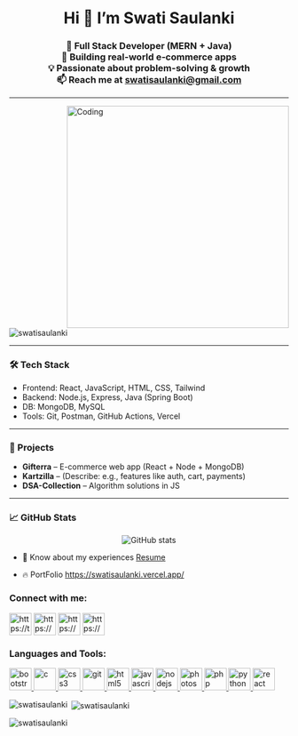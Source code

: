 
<h1 align="center">Hi 👋 I’m Swati Saulanki</h1>

<h3 align="center">
 🔭 Full Stack Developer (MERN + Java) <br/>
 🌱 Building real-world e‑commerce apps <br/>
 💡 Passionate about problem-solving & growth <br/>
 📫 Reach me at <a href="mailto:swatisaulanki@gmail.com">swatisaulanki@gmail.com</a>
</h3>

---
 

<img align="right" alt="Coding" width="400" src="https://thumbs.gfycat.com/JoyousVerifiableCormorant-size_restricted.gif">

<p align="left"> <img src="https://komarev.com/ghpvc/?username=swatisaulanki&label=Profile%20views&color=0e75b6&style=flat" alt="swatisaulanki" /> </p>




----
### 🛠️ Tech Stack
- Frontend: React, JavaScript, HTML, CSS, Tailwind  
- Backend: Node.js, Express, Java (Spring Boot)  
- DB: MongoDB, MySQL  
- Tools: Git, Postman, GitHub Actions, Vercel

---

### 🚀 Projects
- **Gifterra** – E-commerce web app (React + Node + MongoDB)  
- **Kartzilla** – (Describe: e.g., features like auth, cart, payments)  
- **DSA-Collection** – Algorithm solutions in JS

---

### 📈 GitHub Stats
<p align="center">
  <img src="https://github-readme-stats.vercel.app/api?username=swatisaulanki&show_icons=true&theme=radical" alt="GitHub stats"/>
</p>

- 📄 Know about my experiences <a href="https://drive.google.com/file/d/1UQ8hRVwlZQDVi0_lJ71UyJO5ufMeCINM/view?usp=drive_link">Resume</a>

- 🔥 PortFolio <a href="https://swatisaulanki.vercel.app/" target="blank">https://swatisaulanki.vercel.app/</a>






<h3 align="left">Connect with me:</h3>
<p align="left">
<a href="https://twitter.com/SaulankiSwati" target="blank"><img align="center" src="https://cdn4.iconfinder.com/data/icons/social-media-icons-the-circle-set/48/twitter_circle-512.png" alt="https://twitter.com/SaulankiSwati" height="40" width="40" /></a>
<a href="https://www.linkedin.com/in/swati-saulanki-bb02721aa/" target="blank"><img align="center" src="https://cdn-icons-png.flaticon.com/512/174/174857.png" alt="https://www.linkedin.com/in/swati-saulanki-bb02721aa/" height="40" width="40" /></a>
<a href="https://www.instagram.com/er.swati_saulanki/" target="blank"><img align="center" src="https://cdn-icons-png.flaticon.com/512/174/174855.png" alt="https://www.instagram.com/swati.saulanki/" height="40" width="40" /></a>
<a href="https://medium.com/@swatisaulanki" target="blank"><img align="center" src="https://w7.pngwing.com/pngs/164/736/png-transparent-computer-icons-social-media-medium-blog-social-network-social-icons-angle-photography-logo.png" alt="https://medium.com/@swatisaulanki" height="40" width="40" /></a>
</p>

<h3 align="left">Languages and Tools:</h3>
<p align="left"> <a href="https://getbootstrap.com" target="_blank" rel="noreferrer"> <img src="https://cdn-icons-png.flaticon.com/512/5968/5968672.png" alt="bootstrap" width="40" height="40"/> </a> <a href="https://www.cprogramming.com//" target="_blank" rel="noreferrer"> <img src="https://img.icons8.com/color/480/c-programming.png" alt="c" width="40" height="40"/> </a> <a href="https://www.w3schools.com/css/" target="_blank" rel="noreferrer"> <img src="https://cdn-icons-png.flaticon.com/512/888/888847.png" alt="css3" width="40" height="40"/> </a> <a href="https://git-scm.com/" target="_blank" rel="noreferrer"> <img src="https://www.vectorlogo.zone/logos/git-scm/git-scm-icon.svg" alt="git" width="40" height="40"/> </a> <a href="https://www.w3schools.com/html/" target="_blank" rel="noreferrer"> <img src="https://cdn-icons-png.flaticon.com/512/5968/5968267.png" alt="html5" width="40" height="40"/> </a> <a href="https://developer.mozilla.org/en-US/docs/Web/JavaScript" target="_blank" rel="noreferrer"> <img src="https://encrypted-tbn0.gstatic.com/images?q=tbn:ANd9GcRQzNbZA2NgkvFQjK4N_F5Q15KJgiZJN_R3nQ&usqp=CAU" alt="javascript" width="40" height="40"/> </a> <a href="https://nodejs.org" target="_blank" rel="noreferrer"> <img src="https://cdn-icons-png.flaticon.com/512/919/919825.png" alt="nodejs" width="40" height="40"/> </a> <a href="https://www.photoshop.com/en" target="_blank" rel="noreferrer"> <img src="https://encrypted-tbn0.gstatic.com/images?q=tbn:ANd9GcTRhzfQhv-OVMNJ_qOPczYgxlHx_QWPYxpFbsjSVUurbc9EGagHQpp5KNzfGmQ3ABE6Pm8&usqp=CAU" alt="photoshop" width="40" height="40"/> </a> <a href="https://www.php.net" target="_blank" rel="noreferrer"> <img src="https://cdn-icons-png.flaticon.com/512/919/919830.png" alt="php" width="40" height="40"/> </a> <a href="https://www.python.org" target="_blank" rel="noreferrer"> <img src="https://upload.wikimedia.org/wikipedia/commons/thumb/0/0a/Python.svg/768px-Python.svg.png" alt="python" width="40" height="40"/> </a> <a href="https://reactjs.org/" target="_blank" rel="noreferrer"> <img src="https://upload.wikimedia.org/wikipedia/commons/thumb/a/a7/React-icon.svg/1150px-React-icon.svg.png" alt="react" width="40" height="40"/> </a>  </p>

<p><img align="left" src="https://github-readme-stats.vercel.app/api/top-langs?username=swatisaulanki&show_icons=true&locale=en&layout=compact" alt="swatisaulanki" /></p>

<p>&nbsp;<img align="center" src="https://github-readme-stats.vercel.app/api?username=swatisaulanki&show_icons=true&locale=en" alt="swatisaulanki" /></p>

<p><img align="center" src="https://github-readme-streak-stats.herokuapp.com/?user=swatisaulanki&" alt="swatisaulanki" /></p>
